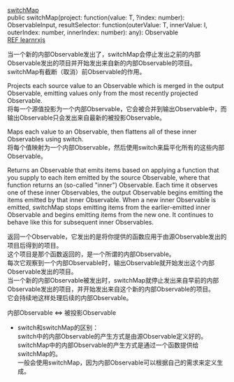 [switchMap](http://reactivex.io/rxjs/class/es6/Observable.js~Observable.html#instance-method-switchMap)  
public switchMap(project: function(value: T, ?index: number): ObservableInput, resultSelector: function(outerValue: T, innerValue: I, outerIndex: number, innerIndex: number): any): Observable  
[REF learnrxjs](https://www.learnrxjs.io/operators/transformation/switchmap.html)  

当一个新的内部Observable发出了，switchMap会停止发出之前的内部Observable发出的项目并开始发出来自新的内部Observable的项目。  
switchMap有截断（取消）前Observable的作用。

Projects each source value to an Observable which is merged in the output Observable, emitting values only from the most recently projected Observable.  
将每一个源值投影为一个内部Observable，它会被合并到输出Observable中，而输出Observable只会发出来自最新的被投影Observable。  

Maps each value to an Observable, then flattens all of these inner Observables using switch.  
将每个值映射为一个内部Observable，然后使用switch来扁平化所有的这些内部Observable。  


Returns an Observable that emits items based on applying a function that you supply to each item emitted by the source Observable, where that function returns an (so-called "inner") Observable. Each time it observes one of these inner Observables, the output Observable begins emitting the items emitted by that inner Observable. When a new inner Observable is emitted, switchMap stops emitting items from the earlier-emitted inner Observable and begins emitting items from the new one. It continues to behave like this for subsequent inner Observables.  

返回一个Observable，它发出的是将你提供的函数应用于由源Observable发出的项目后得到的项目。  
这个项目是那个函数返回的，是一个所谓的内部Observable。  
每次它观察到一个内部Observable时，输出Observable就开始发出这个内部Observable发出的项目。  
当一个新的内部Observable被发出时，switchMap就停止发出来自早前的内部Observable发出的项目，并开始发出来自这个新的内部Observable的项目。  
它会持续地这样处理后续的内部Observable。  


内部Observable <=> 被投影Observable

+ switch和switchMap的区别：  
switch中的内部Observable的产生方式是由源Observable定义好的。  
switchMap中的内部Observable的产生方式是通过一个函数提供给switchMap的。  
一般会使用switchMap，因为内部Observable可以根据自己的需求来定义生成。  
